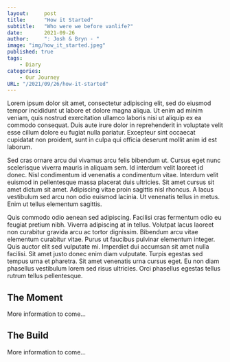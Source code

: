 ```yaml
---
layout:     post
title:      "How it Started"
subtitle:   "Who were we before vanlife?"
date:       2021-09-26
author:     ": Josh & Bryn - "
image: "img/how_it_started.jpeg"
published: true
tags:
    - Diary
categories:
    - Our Journey
URL: "/2021/09/26/how-it-started"
---
```


Lorem ipsum dolor sit amet, consectetur adipiscing elit, sed do eiusmod tempor incididunt ut labore et dolore magna aliqua. Ut enim ad minim veniam, quis nostrud exercitation ullamco laboris nisi ut aliquip ex ea commodo consequat. Duis aute irure dolor in reprehenderit in voluptate velit esse cillum dolore eu fugiat nulla pariatur. Excepteur sint occaecat cupidatat non proident, sunt in culpa qui officia deserunt mollit anim id est laborum.

<!--more-->
Sed cras ornare arcu dui vivamus arcu felis bibendum ut. Cursus eget nunc scelerisque viverra mauris in aliquam sem. Id interdum velit laoreet id donec. Nisl condimentum id venenatis a condimentum vitae. Interdum velit euismod in pellentesque massa placerat duis ultricies. Sit amet cursus sit amet dictum sit amet. Adipiscing vitae proin sagittis nisl rhoncus. A lacus vestibulum sed arcu non odio euismod lacinia. Ut venenatis tellus in metus. Enim ut tellus elementum sagittis.

Quis commodo odio aenean sed adipiscing. Facilisi cras fermentum odio eu feugiat pretium nibh. Viverra adipiscing at in tellus. Volutpat lacus laoreet non curabitur gravida arcu ac tortor dignissim. Bibendum arcu vitae elementum curabitur vitae. Purus ut faucibus pulvinar elementum integer. Quis auctor elit sed vulputate mi. Imperdiet dui accumsan sit amet nulla facilisi. Sit amet justo donec enim diam vulputate. Turpis egestas sed tempus urna et pharetra. Sit amet venenatis urna cursus eget. Eu non diam phasellus vestibulum lorem sed risus ultricies. Orci phasellus egestas tellus rutrum tellus pellentesque. 

## The Moment
More information to come...


## The Build
More information to come...


